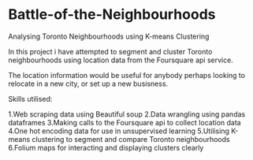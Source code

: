 # Battle-of-the-Neighbourhoods
Analysing Toronto Neighbourhoods using K-means Clustering

In this project i have attempted to segment and cluster Toronto neighbourhoods using location data from the Foursquare api service.

The location information would be useful for anybody perhaps looking to relocate in a new city, or set up a new busisness.

Skills utilised:

1.Web scraping data using Beautiful soup
2.Data wrangling using pandas dataframes
3.Making calls to the Foursquare api to collect location data
4.One hot encoding data for use in unsupervised learning 
5.Utilising K-means clustering to segment and compare Toronto neighbourhoods
6.Folium maps for interacting and displaying clusters clearly

